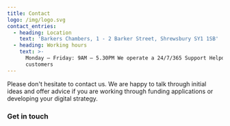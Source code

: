 ```yaml
---
title: Contact
logo: /img/logo.svg
contact_entries:
  - heading: Location
    text: 'Barkers Chambers, 1 - 2 Barker Street, Shrewsbury SY1 1SB'
  - heading: Working hours
    text: >-
      Monday – Friday: 9AM – 5.30PM We operate a 24/7/365 Support Helpdesk for
      customers
---
```

Please don't hesitate to contact us. We are happy to talk through initial ideas and offer advice if you are working through funding applications or developing your digital strategy.

<h3 class="f4 b lh-title mb2">Get in touch</h3>
